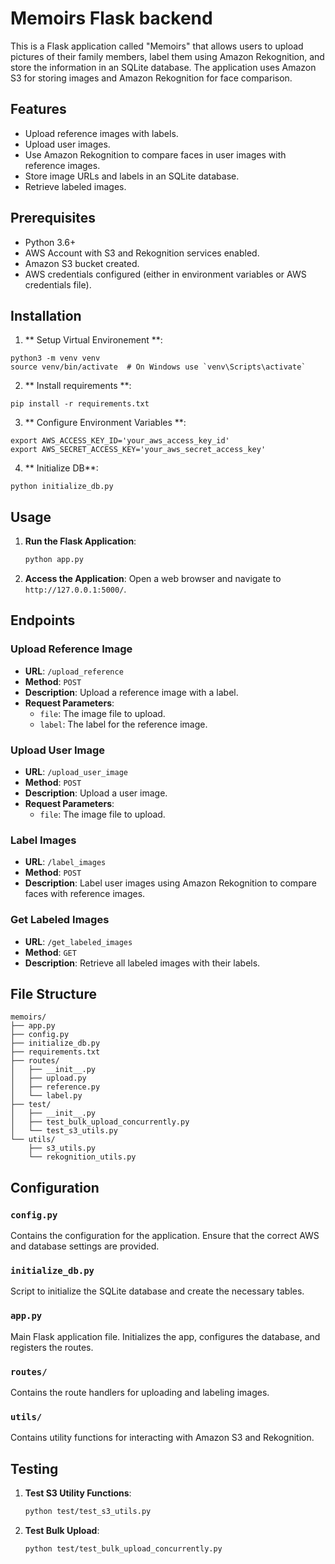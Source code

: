 # Memoirs Flask backend

This is a Flask application called "Memoirs" that allows users to upload pictures of their family members, label them using Amazon Rekognition, and store the information in an SQLite database. The application uses Amazon S3 for storing images and Amazon Rekognition for face comparison.

## Features

- Upload reference images with labels.
- Upload user images.
- Use Amazon Rekognition to compare faces in user images with reference images.
- Store image URLs and labels in an SQLite database.
- Retrieve labeled images.

## Prerequisites

- Python 3.6+
- AWS Account with S3 and Rekognition services enabled.
- Amazon S3 bucket created.
- AWS credentials configured (either in environment variables or AWS credentials file).

## Installation

1. ** Setup Virtual Environement **:
```
python3 -m venv venv
source venv/bin/activate  # On Windows use `venv\Scripts\activate`
```

2. ** Install requirements **:
```
pip install -r requirements.txt
```

3. ** Configure Environment Variables **:
```
export AWS_ACCESS_KEY_ID='your_aws_access_key_id'
export AWS_SECRET_ACCESS_KEY='your_aws_secret_access_key'
```

4. ** Initialize DB**:
```
python initialize_db.py
```

## Usage

1. **Run the Flask Application**:
   ```sh
   python app.py
   ```

2. **Access the Application**:
   Open a web browser and navigate to `http://127.0.0.1:5000/`.

## Endpoints

### Upload Reference Image

- **URL**: `/upload_reference`
- **Method**: `POST`
- **Description**: Upload a reference image with a label.
- **Request Parameters**:
  - `file`: The image file to upload.
  - `label`: The label for the reference image.

### Upload User Image

- **URL**: `/upload_user_image`
- **Method**: `POST`
- **Description**: Upload a user image.
- **Request Parameters**:
  - `file`: The image file to upload.

### Label Images

- **URL**: `/label_images`
- **Method**: `POST`
- **Description**: Label user images using Amazon Rekognition to compare faces with reference images.

### Get Labeled Images

- **URL**: `/get_labeled_images`
- **Method**: `GET`
- **Description**: Retrieve all labeled images with their labels.

## File Structure

```
memoirs/
├── app.py
├── config.py
├── initialize_db.py
├── requirements.txt
├── routes/
│   ├── __init__.py
│   ├── upload.py
│   ├── reference.py
│   └── label.py
├── test/
│   ├── __init__.py
│   ├── test_bulk_upload_concurrently.py
│   └── test_s3_utils.py
└── utils/
    ├── s3_utils.py
    └── rekognition_utils.py
```

## Configuration

### `config.py`

Contains the configuration for the application. Ensure that the correct AWS and database settings are provided.

### `initialize_db.py`

Script to initialize the SQLite database and create the necessary tables.

### `app.py`

Main Flask application file. Initializes the app, configures the database, and registers the routes.

### `routes/`

Contains the route handlers for uploading and labeling images.

### `utils/`

Contains utility functions for interacting with Amazon S3 and Rekognition.

## Testing

1. **Test S3 Utility Functions**:
   ```sh
   python test/test_s3_utils.py
   ```

2. **Test Bulk Upload**:
   ```sh
   python test/test_bulk_upload_concurrently.py
   ```
